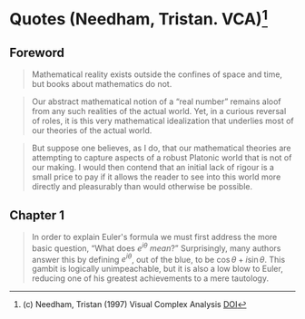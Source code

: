# Quotes (Needham, Tristan. VCA)[^footnote-copyright]

[^footnote-copyright]: (c) Needham, Tristan (1997) Visual Complex Analysis [DOI](https://doi.org/10.1093/oso/9780192868916.001.0001)

## Foreword

> Mathematical reality exists outside the confines of space and time, but books about mathematics do not. 

> Our abstract mathematical notion of a “real number” remains aloof from any such realities of the actual world. Yet, in a curious reversal of roles, it is this very mathematical idealization that underlies most of our theories of the actual world.

<!-- > It is not a written law, and those who flout it may yet prosper, but it says, *Mathematics must not be visualized*!... This reflects the fact that steadily over the last hundred years the honour of visual reasoning in mathematics has been besmirched. Although the great mathematicians have always been oblivious to such fashions, it is only recently that the “mathematician in the street” has picked up the gauntlet on behalf of geometry. -->

<!-- > My book will no doubt be flawed in many ways of which I am not yet aware, but there is one “sin” that I have intentionally committed, and for which I shall not repent: many of the arguments are not rigorous, at least as they stand. This is a serious crime if one believes that our mathematical theories are merely elaborate mental constructs, precariously hoisted aloft. Then rigour becomes the nerve-racking balancing act that prevents the entire structure from crashing down around us. -->
> But suppose one believes, as I do, that our mathematical theories are attempting to capture aspects of a robust Platonic world that is not of our making. I would then contend that an initial lack of rigour is a small price to pay if it allows the reader to see into this world more directly and pleasurably than would otherwise be possible.

## Chapter 1

<!-- > The root cause of all this trouble seems to have been a psychological or philosophical block. How could one investigate these matters with enthusiasm or confidence when nobody felt they knew the answer to the question, “What is a complex number?” A Satisfactory answer to this question was only found at the end of the eighteenth century”. -->

<!-- > It is valuable to grasp from the outset that (according to the geometric view) a complex number is *a single, indivisible entity* -- a point in the plane. Only when we choose to describe such a point with numerical coordinates does a complex number appear to be compound or “complex”. -->

> In order to explain Euler's formula we must first address the more basic question, “What does $e^{i \theta}$ *mean*?” Surprisingly, many authors answer this by defining $e^{i \theta}$, out of the blue, to be $\cos \theta + i \sin \theta$. This gambit is logically unimpeachable, but it is also a low blow to Euler, reducing one of his greatest achievements to a mere tautology.
